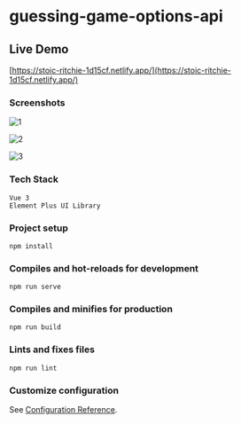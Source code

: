 # guessing-game-options-api

## Live Demo
[https://stoic-ritchie-1d15cf.netlify.app/](https://stoic-ritchie-1d15cf.netlify.app/)

### Screenshots
![1](https://user-images.githubusercontent.com/23694053/137769936-bc0336e9-2410-43fa-beae-a58418e1ac66.png)

![2](https://user-images.githubusercontent.com/23694053/137769955-77a3ed4b-66e9-4286-845b-58a658e04df7.png)

![3](https://user-images.githubusercontent.com/23694053/137769970-4305b03b-a552-44f7-ac84-ff4136d35621.png)

### Tech Stack
```
Vue 3
Element Plus UI Library
```

### Project setup

```
npm install
```

### Compiles and hot-reloads for development

```
npm run serve
```

### Compiles and minifies for production

```
npm run build
```

### Lints and fixes files

```
npm run lint
```

### Customize configuration

See [Configuration Reference](https://cli.vuejs.org/config/).
